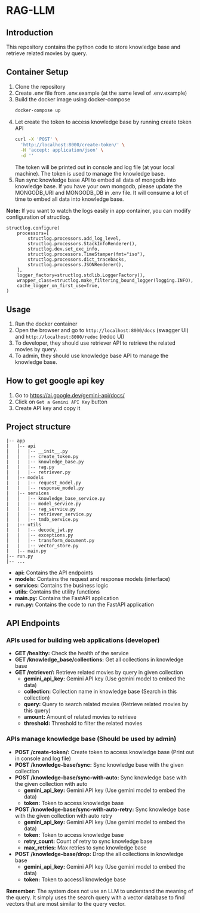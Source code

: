 # RAG-LLM
## Introduction
This repository contains the python code to store knowledge base and retrieve related movies by query.

## Container Setup
1. Clone the repository
2. Create .env file from .env.example (at the same level of .env.example)
3. Build the docker image using docker-compose
    ```bash
    docker-compose up
    ```
4. Let create the token to access knowledge base by running create token API
    ```bash
    curl -X 'POST' \
      'http://localhost:8000/create-token/' \
      -H 'accept: application/json' \
      -d ''
    ```
    The token will be printed out in console and log file (at your local machine).
    The token is used to manage the knowledge base.
5. Run sync knowledge base API to embed all data of mongodb into knowledge base. 
If you have your own mongodb, please update the MONGODB_URI and MONGODB_DB in .env file.
It will consume a lot of time to embed all data into knowledge base.

**Note:** If you want to watch the logs easily in app container, you can modify configuration of structlog.
```
structlog.configure(
    processors=[
        structlog.processors.add_log_level,
        structlog.processors.StackInfoRenderer(),
        structlog.dev.set_exc_info,
        structlog.processors.TimeStamper(fmt="iso"),
        structlog.processors.dict_tracebacks,
        structlog.processors.JSONRenderer(),
    ],
    logger_factory=structlog.stdlib.LoggerFactory(),
    wrapper_class=structlog.make_filtering_bound_logger(logging.INFO),
    cache_logger_on_first_use=True,
)
```
## Usage
1. Run the docker container
2. Open the browser and go to `http://localhost:8000/docs` (swagger UI) and `http://localhost:8000/redoc` (redoc UI)
3. To developer, they should use retriever API to retrieve the related movies by query.
4. To admin, they should use knowledge base API to manage the knowledge base.

## How to get google api key
1. Go to https://ai.google.dev/gemini-api/docs/
2. Click on `Get a Gemini API Key` button
3. Create API key and copy it

## Project structure
```
|-- app
|   |-- api
|   |   |-- __init__.py
|   |   |-- create_token.py
|   |   |-- knowledge_base.py
|   |   |-- rag.py
|   |   |-- retriever.py
|   |-- models
|   |   |-- request_model.py
|   |   |-- response_model.py
|   |-- services
|   |   |-- knowledge_base_service.py
|   |   |-- model_service.py
|   |   |-- rag_service.py
|   |   |-- retriever_service.py
|   |   |-- tmdb_service.py
|   |-- utils
|   |   |-- decode_jwt.py
|   |   |-- exceptions.py
|   |   |-- transform_document.py
|   |   |-- vector_store.py
|   |-- main.py
|-- run.py
|-- ...
```

- **api:** Contains the API endpoints
- **models:** Contains the request and response models (interface)
- **services:** Contains the business logic
- **utils:** Contains the utility functions
- **main.py:** Contains the FastAPI application
- **run.py:** Contains the code to run the FastAPI application

## API Endpoints
### APIs used for building web applications (developer)
- **GET /healthy:** Check the health of the service
- **GET /knowledge_base/collections:** Get all collections in knowledge base
- **GET /retriever/:** Retrieve related movies by query in given collection
    - **gemini_api_key:** Gemini API key (Use gemini model to embed the data)
    - **collection:** Collection name in knowledge base (Search in this collection)
    - **query:** Query to search related movies (Retrieve related movies by this query)
    - **amount:** Amount of related movies to retrieve
    - **threshold:** Threshold to filter the related movies
### APIs manage knowledge base (Should be used by admin)
- **POST /create-token/:** Create token to access knowledge base (Print out in console and log file)
- **POST /knowledge-base/sync:** Sync knowledge base with the given collection
- **POST /knowledge-base/sync-with-auto:** Sync knowledge base with the given collection with auto
  - **gemini_api_key:** Gemini API key (Use gemini model to embed the data)
  - **token:** Token to access knowledge base
- **POST /knowledge-base/sync-with-auto-retry:** Sync knowledge base with the given collection with auto retry
  - **gemini_api_key:** Gemini API key (Use gemini model to embed the data) 
  - **token:** Token to access knowledge base
  - **retry_count:** Count of retry to sync knowledge base
  - **max_retries:** Max retries to sync knowledge base
- **POST /knowledge-base/drop:** Drop the all collections in knowledge base
  - **gemini_api_key:** Gemini API key (Use gemini model to embed the data) 
  - **token:** Token to access1 knowledge base

**Remember:** The system does not use an LLM to understand the meaning of the query. It simply uses the search query with a vector database to find vectors that are most similar to the query vector.
